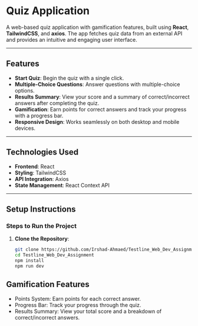 # Quiz Application

A web-based quiz application with gamification features, built using **React**, **TailwindCSS**, and **axios**. The app fetches quiz data from an external API and provides an intuitive and engaging user interface.

---

## Features
- **Start Quiz**: Begin the quiz with a single click.
- **Multiple-Choice Questions**: Answer questions with multiple-choice options.
- **Results Summary**: View your score and a summary of correct/incorrect answers after completing the quiz.
- **Gamification**: Earn points for correct answers and track your progress with a progress bar.
- **Responsive Design**: Works seamlessly on both desktop and mobile devices.


---

## Technologies Used
- **Frontend**: React
- **Styling**: TailwindCSS
- **API Integration**: Axios
- **State Management**: React Context API

---

## Setup Instructions

### Steps to Run the Project
1. **Clone the Repository**:
   ```bash
   git clone https://github.com/Irshad-Ahmaed/Testline_Web_Dev_Assignment.git
   cd Testline_Web_Dev_Assignment
   npm install
   npm run dev

## Gamification Features
- Points System: Earn points for each correct answer.
- Progress Bar: Track your progress through the quiz.
- Results Summary: View your total score and a breakdown of correct/incorrect answers.